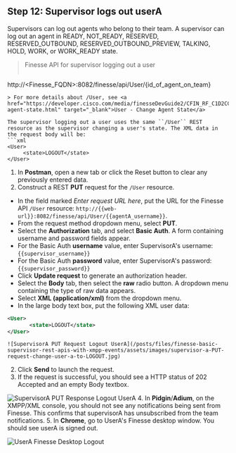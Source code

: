 ## Step 12: Supervisor logs out userA

Supervisors can log out agents who belong to their team. A supervisor can log out an agent in READY, NOT_READY, RESERVED, RESERVED_OUTBOUND, RESERVED_OUTBOUND_PREVIEW, TALKING, HOLD, WORK, or WORK_READY state.

> Finesse API for supervisor logging out a user
>  ```http
http://<Finesse_FQDN>:8082/finesse/api/User/{id_of_agent_on_team}
```
> For more details about /User, see <a href="https://developer.cisco.com/media/finesseDevGuide2/CFIN_RF_C1D2CCD7_00_change-agent-state.html" target="_blank">User - Change Agent State</a>

The supervisor logging out a user uses the same ``/User`` REST resource as the supervisor changing a user's state. The XML data in the request body will be:
```xml
<User>
     <state>LOGOUT</state>
</User>
```

1. In **Postman**, open a new tab or click the Reset button to clear any previously entered data.
2. Construct a REST **PUT** request for the ``/User`` resource.
 * In the field marked *Enter request URL here*, put the URL for the Finesse API ``/User`` resource:
  ``http://{{web-url}}:8082/finesse/api/User/{{agentA_username}}``.
 * From the request method dropdown menu, select **PUT**.
 * Select the **Authorization** tab, and select **Basic Auth**. A form containing username and password fields appear.
 * For the Basic Auth **username** value, enter SupervisorA's username: ``{{supervisor_username}}``
 * For the Basic Auth **password** value, enter SupervisorA's password: ``{{supervisor_password}}``
 * Click **Update request** to generate an authorization header.
 * Select the **Body** tab, then select the **raw** radio button. A dropdown menu containing the type of raw data appears.
 * Select **XML (application/xml)** from the dropdown menu.
 * In the large body text box, put the following XML user data:
 ```xml
<User>
        <state>LOGOUT</state>
</User>
```

    ![SupervisorA PUT Request Logout UserA](/posts/files/finesse-basic-supervisor-rest-apis-with-xmpp-events/assets/images/supervisor-a-PUT-request-change-user-a-to-LOGOUT.jpg)
2. Click **Send** to launch the request.
3. If the request is successful, you should see a HTTP status of 202 Accepted and an empty Body textbox.

 ![SupervisorA PUT Response Logout UserA](/posts/files/finesse-basic-supervisor-rest-apis-with-xmpp-events/assets/images/supervisor-a-PUT-response-change-user-a-to-LOGOUT.jpg)
4. In **Pidgin**/**Adium**, on the XMPP/XML console, you should not see any notifications being sent from Finesse. This confirms that supervisorA has unsubscribed from the team notifications.
5. In **Chrome**, go to UserA's Finesse desktop window. You should see userA is signed out.

 ![UserA Finesse Desktop Logout](/posts/files/finesse-basic-supervisor-rest-apis-with-xmpp-events/assets/images/user-a-finesse-desktop-after-supervisor-a-logout.jpg)

